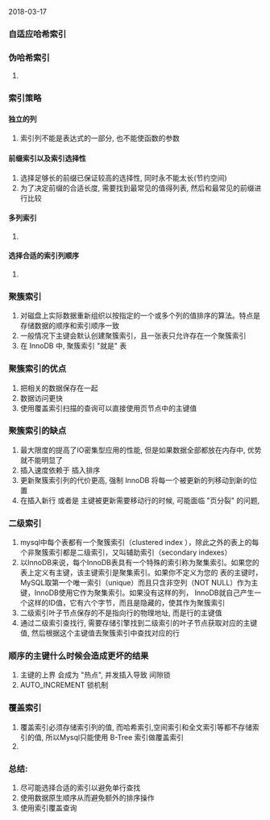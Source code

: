 2018-03-17



### 自适应哈希索引

### 伪哈希索引
1. 



### 索引策略

#### 独立的列
1. 索引列不能是表达式的一部分, 也不能使函数的参数

#### 前缀索引以及索引选择性
1. 选择足够长的前缀已保证较高的选择性, 同时永不能太长(节约空间)
2. 为了决定前缀的合适长度, 需要找到最常见的值得列表, 然后和最常见的前缀进行比较

#### 多列索引
1. 

#### 选择合适的索引列顺序
1. 

### 聚簇索引
1. 对磁盘上实际数据重新组织以按指定的一个或多个列的值排序的算法。特点是存储数据的顺序和索引顺序一致
2. 一般情况下主键会默认创建聚簇索引，且一张表只允许存在一个聚簇索引
3. 在 InnoDB 中, 聚簇索引 "就是" 表

### 聚簇索引的优点
1. 把相关的数据保存在一起
2. 数据访问更快
3. 使用覆盖索引扫描的查询可以直接使用页节点中的主键值

### 聚簇索引的缺点
1. 最大限度的提高了IO密集型应用的性能, 但是如果数据全部都放在内存中, 优势就不能明显了
2. 插入速度依赖于 插入排序
3. 更新聚簇索引列的代价更高, 强制 InnoDB 将每一个被更新的列移动到新的位置
4. 在插入新行 或者是 主键被更新需要移动行的时候, 可能面临 "页分裂" 的问题,

### 二级索引
1. mysql中每个表都有一个聚簇索引（clustered index ），除此之外的表上的每个非聚簇索引都是二级索引，又叫辅助索引（secondary indexes）
2. 以InnoDB来说，每个InnoDB表具有一个特殊的索引称为聚集索引。如果您的表上定义有主键，该主键索引是聚集索引。如果你不定义为您的
表的主键时，MySQL取第一个唯一索引（unique）而且只含非空列（NOT NULL）作为主键，InnoDB使用它作为聚集索引。如果没有这样的列，
InnoDB就自己产生一个这样的ID值，它有六个字节，而且是隐藏的，使其作为聚簇索引
1. 二级索引叶子节点保存的不是指向行的物理地址, 而是行的主键值
2. 通过二级索引查找行, 需要存储引擎找到二级索引的叶子节点获取对应的主键值, 然后根据这个主键值去聚簇索引中查找对应的行

### 顺序的主键什么时候会造成更坏的结果
1. 主键的上界 会成为 "热点", 并发插入导致 间隙锁
2. AUTO_INCREMENT 锁机制


### 覆盖索引
1. 覆盖索引必须存储索引列的值, 而哈希索引,空间索引和全文索引等都不存储索引的值, 所以Mysql只能使用 B-Tree 索引做覆盖索引
2. 

### 总结:
1. 尽可能选择合适的索引以避免单行查找
2. 使用数据原生顺序从而避免额外的排序操作
3. 使用索引覆盖查询